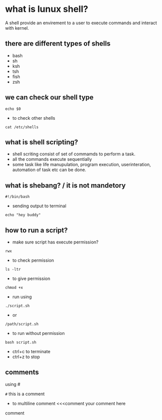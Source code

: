 # what is lunux shell?
A shell provide an envirement to a user to execute commands and interact with kernel.

## there are different types of shells 
- bash
- sh
- ksh 
- tsh
- fish
- zsh

## we can check our shell type 
```
echo $0
```
- to check other shells 
```
cat /etc/shells
```
## what is shell scripting?
- shell scriting consist of set of commamds to perform a task.
- all the commands execute sequentially
- some task like life manupulation, program execution, userinteration, automation of task etc can be done.

## what is shebang? / it is not mandetory
```
#!/bin/bash 
```

- sending output to terminal
```
echo "hey buddy"
```
## how to run a script?
- make sure script has execute permission?
```
rwx
```
- to check permission
```
ls -ltr
```
- to give permission
```
chmod +x
```
- run using 
```
./script.sh
```
- or
```
/path/script.sh
```
- to run without permission

```
bash script.sh
```

- ctrl+c to terminate 
- ctrl+z to stop 

## comments 
using #

`#` this is a comment

- to multiline comment
<<<comment
your comment here

comment 



